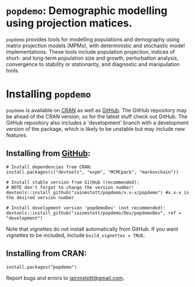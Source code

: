 # `popdemo`: Demographic modelling using projection matices. 

`popdemo` provides tools for modelling populations and demography using matrix projection models (MPMs), with deterministic and stochastic model implementations. These tools include population projection, indices of short- and long-term population size and growth, perturbation analysis, convergence to stability or stationarity, and diagnostic and manipulation tools.  

# Installing `popdemo`
`popdemo` is available on [CRAN](https://cran.r-project.org/web/packages/popdemo/index.html) as well as [GitHub](https://github.com/iainmstott/popdemo). The GitHub repository may be ahead of the CRAN version, so for the latest stuff check out GitHub. The GitHub repository also includes a 'development' branch with a development version of the package, which is likely to be unstable but may include new features.

## Installing from [GitHub](https://github.com/iainmstott/popdemo):
```{r eval = FALSE}
# Install dependencies from CRAN:
install.packages(c("devtools", "expm", "MCMCpack", "markovchain"))

# Install stable version from GitHub (recommended):
# NOTE don't forget to change the version number!
devtools::install_github("iainmstott/popdemo/x.x-x/popdemo") #x.x-x is the desired version number

# Install development version 'popdemoDev' (not recommended):
devtools::install_github("iainmstott/popdemo/Dev/popdemoDev", ref = "development")

```
Note that vignettes do not install automatically from GitHub. If you want vignettes to be included, include `build_vignettes = TRUE`.  

## Installing from CRAN:
```{r eval = FALSE}
install.packages("popdemo")
```

Report bugs and errors to iainmstott@gmail.com.